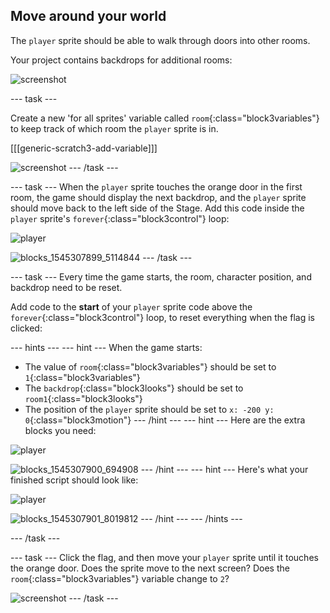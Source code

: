 ## Move around your world

The `player` sprite should be able to walk through doors into other rooms.

Your project contains backdrops for additional rooms:

![screenshot](images/world-backdrops.png)

--- task ---

Create a new 'for all sprites' variable called `room`{:class="block3variables"} to keep track of which room the `player` sprite is in.

[[[generic-scratch3-add-variable]]]

![screenshot](images/world-room.png)
--- /task ---

--- task ---
When the `player` sprite touches the orange door in the first room, the game should display the next backdrop, and the `player` sprite should move back to the left side of the Stage. Add this code inside the `player` sprite's `forever`{:class="block3control"} loop:

![player](images/player.png)

![blocks_1545307899_5114844](images/blocks_1545307899_5114844.png)
--- /task ---

--- task ---
Every time the game starts, the room, character position, and backdrop need to be reset.

Add code to the **start** of your `player` sprite code above the `forever`{:class="block3control"} loop, to reset everything when the flag is clicked:

--- hints --- --- hint ---
When the game starts:
+ The value of `room`{:class="block3variables"} should be set to `1`{:class="block3variables"}
+ The `backdrop`{:class="block3looks"} should be set to `room1`{:class="block3looks"}
+ The position of the `player` sprite should be set to `x: -200 y: 0`{:class="block3motion"}
--- /hint --- --- hint ---
Here are the extra blocks you need:

![player](images/player.png)

![blocks_1545307900_694908](images/blocks_1545307900_694908.png)
--- /hint --- --- hint ---
Here's what your finished script should look like:

![player](images/player.png)

![blocks_1545307901_8019812](images/blocks_1545307901_8019812.png)
--- /hint --- --- /hints ---

--- /task ---

--- task ---
Click the flag, and then move your `player` sprite until it touches the orange door. Does the sprite move to the next screen? Does the `room`{:class="block3variables"} variable change to `2`?

![screenshot](images/world-room-test.png)
--- /task ---


